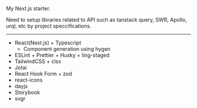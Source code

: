 My Next.js starter.

Need to setup libraries related to API such as tanstack query, SWR, Apollo, urql, etc by project speccifications.

---

- React(Next.js) + Typescript
  - Component generation using hygen 
- ESLint + Prettier + Husky + ling-staged
- TailwindCSS + clsx
- Jotai
- React Hook Form + zod
- react-icons
- dayjs
- Storybook
- svgr
